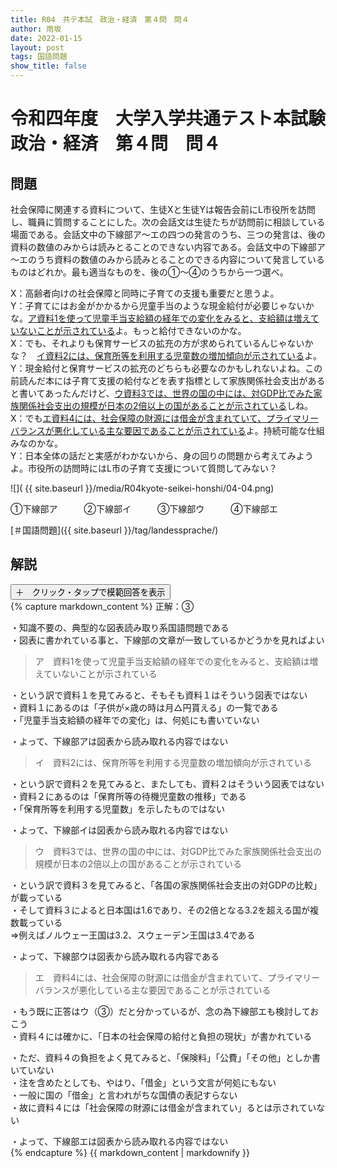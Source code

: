 ```yaml
---
title: R04　共テ本試　政治・経済　第４問　問４
author: 雨坂
date: 2022-01-15
layout: post
tags: 国語問題
show_title: false
---
```

  
# 令和四年度　大学入学共通テスト本試験　政治・経済　第４問　問４  
  
## 問題  
社会保障に関連する資料について、生徒Xと生徒Yは報告会前にL市役所を訪問し、職員に質問することにした。次の会話文は生徒たちが訪問前に相談している場面である。会話文中の下線部ア〜エの四つの発言のうち、三つの発言は、後の資料の数値のみからは読みとることのできない内容である。会話文中の下線部ア～エのうち資料の数値のみから読みとることのできる内容について発言しているものはどれか。最も適当なものを、後の①～④のうちから一つ選べ。  
  
X：高齢者向けの社会保障と同時に子育ての支援も重要だと思うよ。  
Y：子育てにはお金がかかるから児童手当のような現金給付が必要じゃないかな。<u>ア資料1を使って児童手当支給額の経年での変化をみると、支給額は増えていないことが示されている</u>よ。もっと給付できないのかな。  
X：でも、それよりも保育サービスの拡充の方が求められているんじゃないかな？　<u>イ資料2には、保育所等を利用する児童数の増加傾向が示されている</u>よ。  
Y：現金給付と保育サービスの拡充のどちらも必要なのかもしれないよね。この前読んだ本には子育て支援の給付などを表す指標として家族関係社会支出があると書いてあったんだけど、<u>ウ資料3では、世界の国の中には、対GDP比でみた家族関係社会支出の規模が日本の2倍以上の国があることが示されている</u>しね。  
X：でも<u>エ資料4には、社会保障の財源には借金が含まれていて、プライマリーバランスが悪化している主な要因であることが示されている</u>よ。持続可能な仕組みなのかな。  
Y：日本全体の話だと実感がわかないから、身の回りの問題から考えてみようよ。市役所の訪問時にはL市の子育て支援について質問してみない？  
  
![]( {{ site.baseurl }}/media/R04kyote-seikei-honshi/04-04.png)  
  
①下線部ア　　　②下線部イ　　　③下線部ウ　　　④下線部エ  
  
[＃国語問題]({{ site.baseurl }}/tag/landessprache/)  
  
## 解説  
<div class="collapsible">
  <button class="collapsible-button">＋　クリック・タップで模範回答を表示</button>
  <div class="collapsible-content">
    {% capture markdown_content %}
正解：③  
  
・知識不要の、典型的な図表読み取り系国語問題である  
・図表に書かれている事と、下線部の文章が一致しているかどうかを見ればよい  
  
>ア　資料1を使って児童手当支給額の経年での変化をみると、支給額は増えていないことが示されている  
  
・という訳で資料１を見てみると、そもそも資料１はそういう図表ではない  
・資料１にあるのは「子供が×歳の時は月△円貰える」の一覧である  
・「児童手当支給額の経年での変化」は、何処にも書いていない  
  
・よって、下線部アは図表から読み取れる内容ではない  
  
>イ　資料2には、保育所等を利用する児童数の増加傾向が示されている  
  
・という訳で資料２を見てみると、またしても、資料２はそういう図表ではない  
・資料２にあるのは「保育所等の待機児童数の推移」である  
・「保育所等を利用する児童数」を示したものではない  
  
・よって、下線部イは図表から読み取れる内容ではない  
  
>ウ　資料3では、世界の国の中には、対GDP比でみた家族関係社会支出の規模が日本の2倍以上の国があることが示されている  
  
・という訳で資料３を見てみると、「各国の家族関係社会支出の対GDPの比較」が載っている  
・そして資料３によると日本国は1.6であり、その2倍となる3.2を超える国が複数載っている  
⇒例えばノルウェー王国は3.2、スウェーデン王国は3.4である  
  
・よって、下線部ウは図表から読み取れる内容である  
  
>エ　資料4には、社会保障の財源には借金が含まれていて、プライマリーバランスが悪化している主な要因であることが示されている  
  
・もう既に正答はウ（③）だと分かっているが、念の為下線部エも検討しておこう  
・資料４には確かに、「日本の社会保障の給付と負担の現状」が書かれている  
  
・ただ、資料４の負担をよく見てみると、「保険料」「公費」「その他」としか書いていない  
・注を含めたとしても、やはり、「借金」という文言が何処にもない  
・一般に国の「借金」と言われがちな国債の表記すらない  
・故に資料４には「社会保障の財源には借金が含まれてい」るとは示されていない  
  
・よって、下線部エは図表から読み取れる内容ではない  
    {% endcapture %}
    {{ markdown_content | markdownify }}
  </div>
</div>
